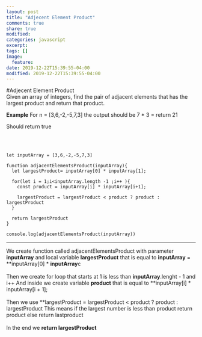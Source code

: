 ```yaml
---
layout: post
title: "Adjecent Element Product"
comments: true
share: true
modified:
categories: javascript
excerpt:
tags: []
image:
  feature:
date: 2019-12-22T15:39:55-04:00
modified: 2019-12-22T15:39:55-04:00
---
```


#Adjecent Element Product
<br>
 Given an array of integers, find the pair of adjacent elements that has the largest product and return that product.


**Example**
For  n = [3,6,-2,-5,7,3] the output should be 7 * 3 =  return 21<br>

Should return true<br>
##
<br>




~~~
let inputArray = [3,6,-2,-5,7,3]

function adjacentElementsProduct(inputArray){
  let largestProduct= inputArray[0] * inputArray[1];
  
  for(let i = 1;i<inputArray.length -1 ;i++ ){
    const product = inputArray[i] * inputArray[i+1];
    
    largestProduct = largestProduct < product ? product : largestProduct
  }
  
  return largestProduct
}

console.log(adjacentElementsProduct(inputArray))

~~~

___

We create function called adjacentElementsProduct with parameter **inputArray** and local variable **largestProduct** that is equal to **inputArray** = **inputArray[0] * **inputArray**c
<br><br>
Then we create for loop that starts at 1 is less than **inputArray**.lenght - 1 and i++
And inside we create variable **product** that is equal to **inputArray[i] * inputArray[i + 1];
<br><br>
Then we use **largestProduct = largestProduct < product ? product : largestProduct
This means if the largest number is less than product return product else return lastproduct
<br><br>
In the end we **return largestProduct**